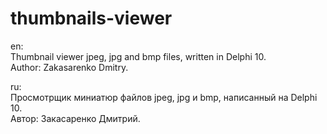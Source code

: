 # thumbnails-viewer

en:</br>
Thumbnail viewer jpeg, jpg and bmp files, written in Delphi 10.</br>
Author: Zakasarenko Dmitry.</br>

ru:</br>
Просмотрщик миниатюр файлов jpeg, jpg и bmp, написанный на Delphi 10.</br>
Автор: Закасаренко Дмитрий.</br>
